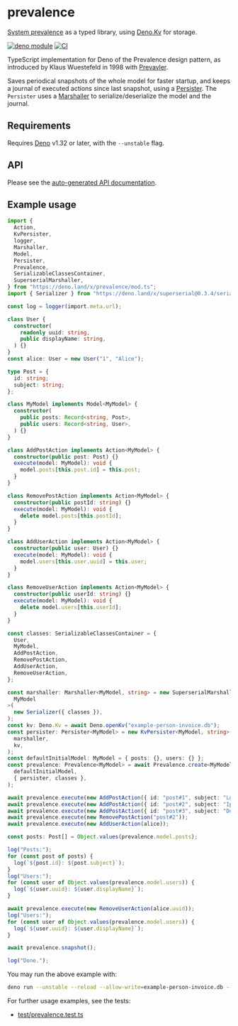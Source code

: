 # prevalence

[System prevalence](https://en.wikipedia.org/wiki/System_prevalence) as a typed
library, using [Deno.Kv](https://deno.com/kv) for storage.

[![deno module](https://shield.deno.dev/x/prevalence)](https://deno.land/x/prevalence)
[![CI](https://github.com/hugojosefson/deno-prevalence/actions/workflows/ci.yaml/badge.svg)](https://github.com/hugojosefson/deno-prevalence/actions/workflows/ci.yaml)

TypeScript implementation for Deno of the Prevalence design pattern, as
introduced by Klaus Wuestefeld in 1998 with [Prevayler](https://prevayler.org/).

Saves periodical snapshots of the whole model for faster startup, and keeps a
journal of executed actions since last snapshot, using a
[Persister](./src/persist/persister.ts). The `Persister` uses a
[Marshaller](./src/marshall/marshaller.ts) to serialize/deserialize the model
and the journal.

## Requirements

Requires [Deno](https://deno.land/) v1.32 or later, with the `--unstable` flag.

## API

Please see the
[auto-generated API documentation](https://deno.land/x/prevalence?doc).

## Example usage

```typescript
import {
  Action,
  KvPersister,
  logger,
  Marshaller,
  Model,
  Persister,
  Prevalence,
  SerializableClassesContainer,
  SuperserialMarshaller,
} from "https://deno.land/x/prevalence/mod.ts";
import { Serializer } from "https://deno.land/x/superserial@0.3.4/serializer.ts";

const log = logger(import.meta.url);

class User {
  constructor(
    readonly uuid: string,
    public displayName: string,
  ) {}
}
const alice: User = new User("1", "Alice");

type Post = {
  id: string;
  subject: string;
};

class MyModel implements Model<MyModel> {
  constructor(
    public posts: Record<string, Post>,
    public users: Record<string, User>,
  ) {}
}

class AddPostAction implements Action<MyModel> {
  constructor(public post: Post) {}
  execute(model: MyModel): void {
    model.posts[this.post.id] = this.post;
  }
}

class RemovePostAction implements Action<MyModel> {
  constructor(public postId: string) {}
  execute(model: MyModel): void {
    delete model.posts[this.postId];
  }
}

class AddUserAction implements Action<MyModel> {
  constructor(public user: User) {}
  execute(model: MyModel): void {
    model.users[this.user.uuid] = this.user;
  }
}

class RemoveUserAction implements Action<MyModel> {
  constructor(public userId: string) {}
  execute(model: MyModel): void {
    delete model.users[this.userId];
  }
}

const classes: SerializableClassesContainer = {
  User,
  MyModel,
  AddPostAction,
  RemovePostAction,
  AddUserAction,
  RemoveUserAction,
};

const marshaller: Marshaller<MyModel, string> = new SuperserialMarshaller<
  MyModel
>(
  new Serializer({ classes }),
);
const kv: Deno.Kv = await Deno.openKv("example-person-invoice.db");
const persister: Persister<MyModel> = new KvPersister<MyModel, string>(
  marshaller,
  kv,
);
const defaultInitialModel: MyModel = { posts: {}, users: {} };
const prevalence: Prevalence<MyModel> = await Prevalence.create<MyModel>(
  defaultInitialModel,
  { persister, classes },
);

await prevalence.execute(new AddPostAction({ id: "post#1", subject: "Lorem" }));
await prevalence.execute(new AddPostAction({ id: "post#2", subject: "Ipsum" }));
await prevalence.execute(new AddPostAction({ id: "post#3", subject: "Dolor" }));
await prevalence.execute(new RemovePostAction("post#2"));
await prevalence.execute(new AddUserAction(alice));

const posts: Post[] = Object.values(prevalence.model.posts);

log("Posts:");
for (const post of posts) {
  log(`${post.id}: ${post.subject}`);
}
log("Users:");
for (const user of Object.values(prevalence.model.users)) {
  log(`${user.uuid}: ${user.displayName}`);
}

await prevalence.execute(new RemoveUserAction(alice.uuid));
log("Users:");
for (const user of Object.values(prevalence.model.users)) {
  log(`${user.uuid}: ${user.displayName}`);
}

await prevalence.snapshot();

log("Done.");
```

You may run the above example with:

```sh
deno run --unstable --reload --allow-write=example-person-invoice.db --allow-read=example-person-invoice.db https://deno.land/x/prevalence/readme/person-invoice.ts
```

For further usage examples, see the tests:

- [test/prevalence.test.ts](test/prevalence.test.ts)
